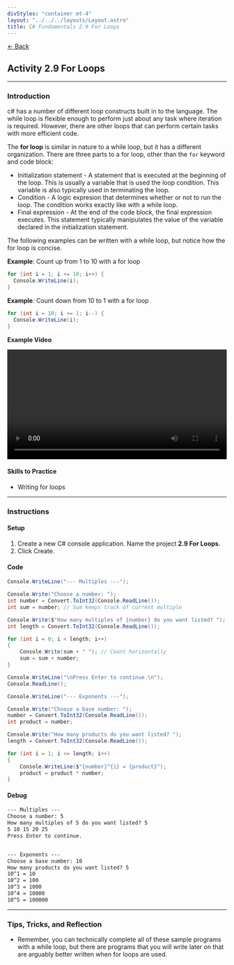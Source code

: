 ```yaml
---
divStyles: "container mt-4"
layout: "../../../layouts/Layout.astro"
title: C# Fundamentals 2.9 For Loops
---
```


[← Back](/c-sharp-fundamentals/)

## Activity 2.9 For Loops

---

### Introduction

c# has a number of different loop constructs built in to the language. The while loop is flexible enough to perform just about any task where iteration is required. However, there are other loops that can perform certain tasks with more efficient code.

The **for loop** is similar in nature to a while loop, but it has a different organization. There are three parts to a for loop, other than the `for` keyword and code block:

- Initialization statement - A statement that is executed at the beginning of the loop. This is usually a variable that is used the loop condition. This variable is also typically used in terminating the loop.
- Condition - A logic expresion that determines whether or not to run the loop. The condition works exactly like with a while loop.
- Final expression - At the end of the code block, the final expression executes. This statement typically manipulates the value of the variable declared in the initialization statement.

The following examples can be written with a while loop, but notice how the for loop is concise.

**Example**: Count up from 1 to 10 with a for loop

```cs
for (int i = 1; i <= 10; i++) {
  Console.WriteLine(i);
}
```

**Example**: Count down from 10 to 1 with a for loop

```cs
for (int i = 10; i >= 1; i--) {
  Console.WriteLine(i);
}
```

**Example Video**

<video src="/courses/c-sharp-fundamentals/for-loop-animation.mp4" controls style="width: 100%; max-width: 640px;"></video>

#### Skills to Practice

- Writing for loops

---

### Instructions

#### Setup

1. Create a new C# console application. Name the project **2.9 For Loops**.
2. Click Create.

#### Code

```cs
Console.WriteLine("--- Multiples ---");

Console.Write("Choose a number: ");
int number = Convert.ToInt32(Console.ReadLine());
int sum = number; // Sum keeps track of current multiple

Console.Write($"How many multiples of {number} do you want listed? ");
int length = Convert.ToInt32(Console.ReadLine());

for (int i = 0; i < length; i++)
{
    Console.Write(sum + " "); // Count horizontally
    sum = sum + number;
}

Console.WriteLine("\nPress Enter to continue.\n");
Console.ReadLine();

Console.WriteLine("--- Exponents ---");

Console.Write("Choose a base number: ");
number = Convert.ToInt32(Console.ReadLine());
int product = number;

Console.Write("How many products do you want listed? ");
length = Convert.ToInt32(Console.ReadLine());

for (int i = 1; i <= length; i++)
{
    Console.WriteLine($"{number}^{i} = {product}");
    product = product * number;
}
```

#### Debug

```txt
--- Multiples ---
Choose a number: 5
How many multiples of 5 do you want listed? 5
5 10 15 20 25
Press Enter to continue.


--- Exponents ---
Choose a base number: 10
How many products do you want listed? 5
10^1 = 10
10^2 = 100
10^3 = 1000
10^4 = 10000
10^5 = 100000
```

---

### Tips, Tricks, and Reflection

- Remember, you can technically complete all of these sample programs with a while loop, but there are programs that you will write later on that are arguably better written when for loops are used.
